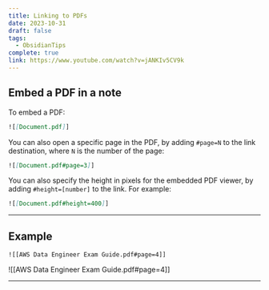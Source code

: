 ```yaml
---
title: Linking to PDFs
date: 2023-10-31
draft: false
tags:
  - ObsidianTips
complete: true
link: https://www.youtube.com/watch?v=jANKIv5CV9k
---
```


## Embed a PDF in a note

To embed a PDF:

```md
![[Document.pdf]]
```

You can also open a specific page in the PDF, by adding `#page=N` to the link destination, where `N` is the number of the page:

```md
![[Document.pdf#page=3]]
```

You can also specify the height in pixels for the embedded PDF viewer, by adding `#height=[number]` to the link. For example:

```md
![[Document.pdf#height=400]]
```


---

## Example
```
![[AWS Data Engineer Exam Guide.pdf#page=4]]
```

![[AWS Data Engineer Exam Guide.pdf#page=4]]

---